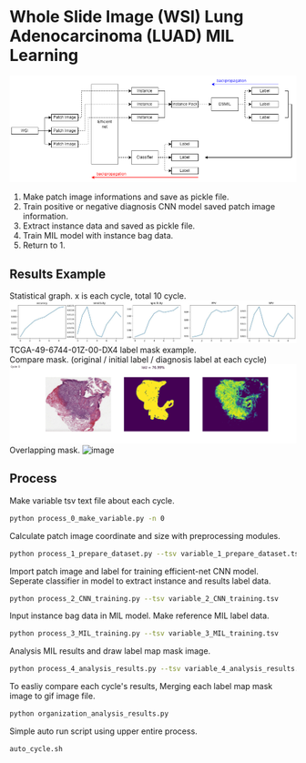 # Whole Slide Image (WSI) Lung Adenocarcinoma (LUAD) MIL Learning

![image](./readme_image/learning_process.png)   
1. Make patch image informations and save as pickle file.   
2. Train positive or negative diagnosis CNN model saved patch image information.   
3. Extract instance data and saved as pickle file.   
4. Train MIL model with instance bag data.   
5. Return to 1.   
   
## Results Example
Statistical graph. x is each cycle, total 10 cycle.
![image](./analysis/statistical_graph.jpg)   
TCGA-49-6744-01Z-00-DX4 label mask example.   
Compare mask. (original / initial label / diagnosis label at each cycle)
![image](./analysis/gif/compare/TCGA-49-6744-01Z-00-DX4.gif)   
Overlapping mask.
![image](./analysis/gif/overlap/TCGA-49-6744-01Z-00-DX4.gif)   
   
## Process
Make variable tsv text file about each cycle.   
```bash
python process_0_make_variable.py -n 0
```
   
Calculate patch image coordinate and size with preprocessing modules.   
```bash
python process_1_prepare_dataset.py --tsv variable_1_prepare_dataset.tsv
```
   
Import patch image and label for training efficient-net CNN model.   
Seperate classifier in model to extract instance and results label data.    
```bash
python process_2_CNN_training.py --tsv variable_2_CNN_training.tsv
```
   
Input instance bag data in MIL model. Make reference MIL label data.   
```bash
python process_3_MIL_training.py --tsv variable_3_MIL_training.tsv
```
   
Analysis MIL results and draw label map mask image.   
```bash
python process_4_analysis_results.py --tsv variable_4_analysis_results.tsv
```
   
To easliy compare each cycle's results, Merging each label map mask image to gif image file.   
```bash
python organization_analysis_results.py
```
   
Simple auto run script using upper entire process.   
```bash
auto_cycle.sh
```